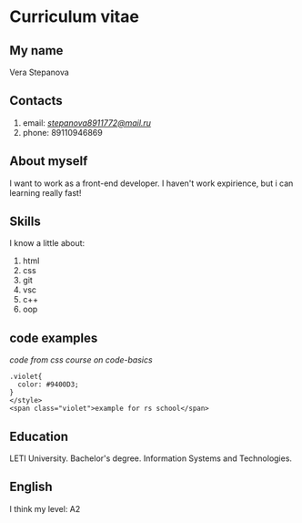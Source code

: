 # Curriculum vitae

## My name
Vera Stepanova

## Contacts
1. email: *stepanova8911772@mail.ru*
2. phone: 89110946869

## About myself
I want to work as a front-end developer.
I haven't work expirience, but i can learning really fast!

## Skills
I know a little about: 
1. html
2. css
3. git
4. vsc 
5. c++
6. oop

## code examples
*code from css course on code-basics*

```<style>
.violet{
  color: #9400D3;
}
</style>
<span class="violet">example for rs school</span>
```
## Education
LETI University. Bachelor's degree. Information Systems and Technologies.

## English
I think my level: A2


